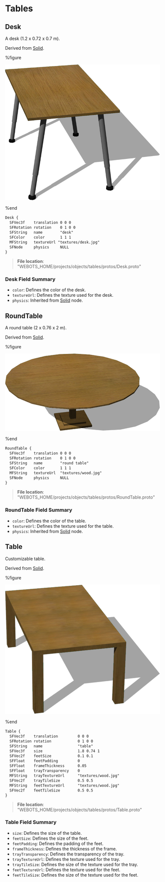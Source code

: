 # Tables

## Desk

A desk (1.2 x 0.72 x 0.7 m).

Derived from [Solid](../reference/solid.md).

%figure

![Desk](images/objects/tables/Desk/model.png)

%end

```
Desk {
  SFVec3f    translation 0 0 0
  SFRotation rotation    0 1 0 0
  SFString   name        "desk"
  SFColor    color       1 1 1
  MFString   textureUrl "textures/desk.jpg"
  SFNode     physics     NULL
}
```

> **File location**: "WEBOTS\_HOME/projects/objects/tables/protos/Desk.proto"

### Desk Field Summary

- `color`: Defines the color of the desk.
- `textureUrl`: Defines the texture used for the desk.
- `physics`: Inherited from [Solid](../reference/solid.md) node.
## RoundTable

A round table (2 x 0.76 x 2 m).

Derived from [Solid](../reference/solid.md).

%figure

![RoundTable](images/objects/tables/RoundTable/model.png)

%end

```
RoundTable {
  SFVec3f    translation 0 0 0
  SFRotation rotation    0 1 0 0
  SFString   name        "round table"
  SFColor    color       1 1 1
  MFString   textureUrl  "textures/wood.jpg"
  SFNode     physics     NULL
}
```

> **File location**: "WEBOTS\_HOME/projects/objects/tables/protos/RoundTable.proto"

### RoundTable Field Summary

- `color`: Defines the color of the table.
- `textureUrl`: Defines the texture used for the table.
- `physics`: Inherited from [Solid](../reference/solid.md) node.
## Table

Customizable table.

Derived from [Solid](../reference/solid.md).

%figure

![Table](images/objects/tables/Table/model.png)

%end

```
Table {
  SFVec3f    translation         0 0 0
  SFRotation rotation            0 1 0 0
  SFString   name                "table"
  SFVec3f    size                1.8 0.74 1
  SFVec2f    feetSize            0.1 0.1
  SFFloat    feetPadding         0
  SFFloat    frameThickness      0.05
  SFFloat    trayTransparency    0
  MFString   trayTextureUrl      "textures/wood.jpg"
  SFVec2f    trayTileSize        0.5 0.5
  MFString   feetTextureUrl      "textures/wood.jpg"
  SFVec2f    feetTileSize        0.5 0.5
}
```

> **File location**: "WEBOTS\_HOME/projects/objects/tables/protos/Table.proto"

### Table Field Summary

- `size`: Defines the size of the table.
- `feetSize`: Defines the size of the feet.
- `feetPadding`: Defines the padding of the feet.
- `frameThickness`: Defines the thickness of the frame.
- `trayTransparency`: Defines the transparency of the tray.
- `trayTextureUrl`: Defines the texture used for the tray.
- `trayTileSize`: Defines the size of the texture used for the tray.
- `feetTextureUrl`: Defines the texture used for the feet.
- `feetTileSize`: Defines the size of the texture used for the feet.
